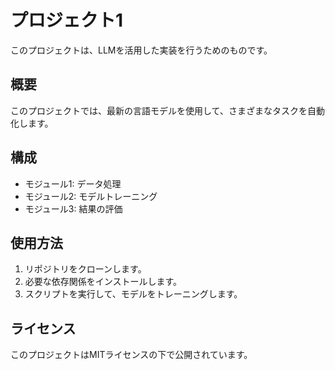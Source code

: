 # プロジェクト1

このプロジェクトは、LLMを活用した実装を行うためのものです。

## 概要

このプロジェクトでは、最新の言語モデルを使用して、さまざまなタスクを自動化します。

## 構成

- モジュール1: データ処理
- モジュール2: モデルトレーニング
- モジュール3: 結果の評価

## 使用方法

1. リポジトリをクローンします。
2. 必要な依存関係をインストールします。
3. スクリプトを実行して、モデルをトレーニングします。

## ライセンス

このプロジェクトはMITライセンスの下で公開されています。
